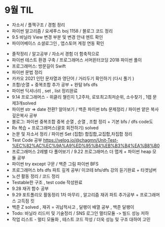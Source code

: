 # 9월 TIL
- 자소서 / 플젝구조 / 경험 정리
- 파이썬 알고리즘 / 요세푸스 boj 1158 / 블로그 코드 정리
- 9.5 바닐라 View 변경 부분 및 변경 안내 멘트 확인
- 파이어베이스 소셜로그인 , 앱스토어 계정 연동 확인

* 졸작정리 / 알고공부 / 자소서 경험 더 함축적으로
* 파이썬 테스트 환경 구축 / 프로그래머스 서머윈터코딩 2018 파이썬 풀이
* 프로그래머스: 방문길이 Swift
* 파이썬 문법 정리
* 카카오 2021 인턴 문자열과 영단어 / 거리두기 확인하기 (다시 풀기 )
* 조합/순열 + 중복조합 추가 공부 + 완탐 bfs dfs
* 파이썬 딕셔너리 , set , list 정리완료
* 9.14 프로그래머스 - 위클리 챌린지 1,2주차, 로또최고최저순위, 소수찾기 , 1렙 문제3개solved
* 파이썬 str => date 전환? 알아보기 / 백준 파이썬 bfs 문제정리 / 파이썬 얕은 복사 깊은복사 공부
* 블로그: 파이썬 중복조합 중복 순열 , 순열 , 조합 정리 + 기본 bfs / dfs code도
* Rx 복습 + 프로그래머스(괄호 회전하기) solved
* 논문 및 자소서 정리 / 파이썬 Set (집합) 합집합,교집합,차집합 정리
* Test Code 공부 https://velog.io/@chagmn/Unit-Test-%EC%82%AC%EC%9A%A9%ED%95%B4%EB%B3%B4%EA%B8%B0
* 프로그래머스 2레밸 다 풀어보기 / 9.22 프로그래머스 더 맵게  + 파이썬 heap 모듈 공부
* 파이썬 try except 구문 / 백준 그림 파이썬 BFS
* 프로그래머스 bfs dfs 파트 깊게 공부/ 이코테 bfs/dfs 강의 듣기완료 + 타겟넘버
* 노션 활동 정리 / 코드 정리
* Testable한 구조 , test code 작성완료
* 9.28 재귀 함수 공부
* 9.29 포트폴리오 활동정리 1차 마무리 , 알고리즘 재귀 파트 추가공부 + 프로그래머스 고득점 킷
* 백준 Z solved , 재귀 = 귀납적사고 , 달팽이 배열 공부 , 백준 달팽이 
* Todo: 바닐라 리드미 및 기술정리 / SNS 로그인 멀티모듈 -> 빌드 성능 저하
* 작업 리스트 - 멀티 모듈화 , 테스트 코드 작성 / 더욱 성능 및 구조 대하여 고민
